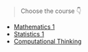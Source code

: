 > Choose the course 👇

- [Mathematics 1](001Mathematics1/mathematics1.md)
- [Statistics 1](002Statistics1/statistics1.md)
- [Computational Thinking](003ComputationalThinking/computationalthinking.md)
